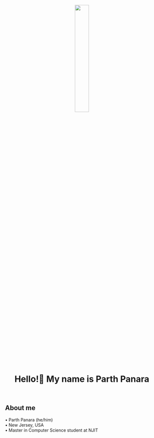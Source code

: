 <div align="center">

<img src="https://img.freepik.com/free-vector/programming-concept-illustration_114360-1351.jpg?w=826&t=st=1663649634~exp=1663650234~hmac=9821f831ff42d2790cc942e3ef6194a385d3af18a75736d632d62d845cef38c1/" style="width:30%" alt=""><br />
<h1>Hello!👋 My name is Parth Panara</h1><br />

</div>

<h2>About me</h2>
• Parth Panara (he/him)<br />
• New Jersey, USA<br />
• Master in Computer Science student at NJIT<br /><br />
